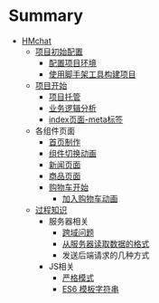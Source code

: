 # Summary

* [HMchat](README.md)
  * [项目初始配置](xiang-mu-chu-shi-pei-zhi.md)
    * [配置项目环境](xiang-mu-chu-shi-pei-zhi/pei-zhi-xiang-mu-huan-jing.md)
    * [使用脚手架工具构建项目](xiang-mu-chu-shi-pei-zhi/shi-yong-jiao-shou-jia-gong-ju-gou-jian-xiang-mu.md)
  * [项目开始](xiang-mu-kai-shi.md)
    * [项目托管](xiang-mu-tuo-guan.md)
    * [业务逻辑分析](ye-wu-luo-ji-fen-xi.md)
    * [index页面-meta标签](indexye-mian-meta-biao-qian.md)
  * 各组件页面
    * [首页制作](ru-kou-han-shu-main-js.md)
    * [组件切换动画](zu-jian-qie-huan-dong-hua.md)
    * [新闻页面](xin-wen-lie-biao-ye-mian.md)
    * [商品页面](shang-pin-ye-mian.md)
    * [购物车开始](gou-wu-che-kai-shi.md)
      * [加入购物车动画](shang-pin-jie-suan-ye-mian.md)
  * [过程知识](guo-cheng-zhi-shi.md)
    * 服务器相关
      * [跨域问题](kua-yu-wen-ti.md)
      * [从服务器读取数据的格式](cong-fu-wu-qi-du-qu-shu-ju-de-ge-shi.md)
      * 发送后端请求的几种方式
    * JS相关
      * [严格模式](yan-ge-mo-shi.md)
      * [ES6 模板字符串](es6-mo-ban-zi-fu-chuan.md)


